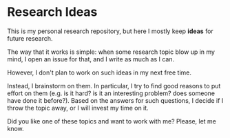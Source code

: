 Research Ideas
=============

This is my personal research repository, but here I mostly keep **ideas** for future research. 

The way that it works is simple: when some research topic blow up in my mind, I open an issue for that, and I write as much as I can. 

However, I don't plan to work on such ideas in my next free time. 

Instead, I brainstorm on them. In particular, I try to find good reasons to put effort on them (e.g. is it hard? is it an interesting problem? does someone have done it before?). Based on the answers for such questions, I decide if I throw the topic away, or I will invest my time on it.

Did you like one of these topics and want to work with me? Please, let me know.
